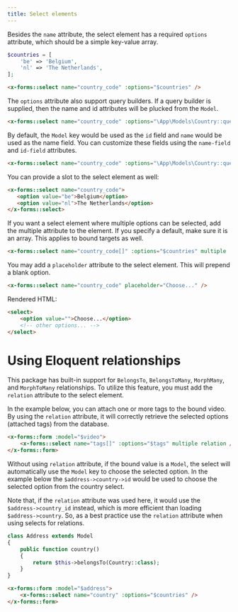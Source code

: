 ```yaml
---
title: Select elements
---
```


Besides the `name` attribute, the select element has a required `options` attribute, which should be a simple key-value array.

```php
$countries = [
    'be' => 'Belgium',
    'nl' => 'The Netherlands',
];
```

```html
<x-forms::select name="country_code" :options="$countries" />
```

The `options` attribute also support query builders. If a query builder is supplied, then the name and id attributes will be plucked from the `Model`.

```html
<x-forms::select name="country_code" :options="\App\Models\Country::query()" />
```

By default, the `Model` key would be used as the `id` field and `name` would be used as the name field.
You can customize these fields using the `name-field` and `id-field` attributes.

```html
<x-forms::select name="country_code" :options="\App\Models\Country::query()" name-field="formatted_name" id-field="code" />
```

You can provide a slot to the select element as well:

```html
<x-forms::select name="country_code">
   <option value="be">Belgium</option>
   <option value="nl">The Netherlands</option>
</x-forms::select>
```

If you want a select element where multiple options can be selected, add the multiple attribute to the element. If you specify a default, make sure it is an array. This applies to bound targets as well.

```html
<x-forms::select name="country_code[]" :options="$countries" multiple :default="['be', 'nl']" />
```

You may add a `placeholder` attribute to the select element. This will prepend a blank option.

```html
<x-forms::select name="country_code" placeholder="Choose..." />
```

Rendered HTML:

```html
<select>
    <option value="">Choose...</option>
    <!-- other options... -->
</select>
```

# Using Eloquent relationships

This package has built-in support for `BelongsTo`, `BelongsToMany`, `MorphMany`, and `MorphToMany` relationships. To utilize this feature, you must add the `relation` attribute to the select element.

In the example below, you can attach one or more tags to the bound video. By using the `relation` attribute, it will correctly retrieve the selected options (attached tags) from the database.

```html
<x-forms::form :model="$video">
    <x-forms::select name="tags[]" :options="$tags" multiple relation />
</x-forms::form>
```

Without using `relation` attribute, if the bound value is a `Model`, the select will automatically use the `Model` key to choose the selected option.
In the example below the `$address->country->id` would be used to choose the selected option from the country select.

Note that, if the `relation` attribute was used here, it would use the `$address->country_id` instead, which is more efficient than loading `$address->country`.
So, as a best practice use the `relation` attribute when using selects for relations.

```php
class Address extends Model
{
    public function country()
    {
        return $this->belongsTo(Country::class);
    }
}
```

```html
<x-forms::form :model="$address">
    <x-forms::select name="country" :options="$countries" />
</x-forms::form>
```
